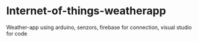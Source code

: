 # Internet-of-things-weatherapp
Weather-app using arduino, senzors, firebase for connection, visual studio for code
